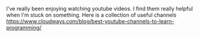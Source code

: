 I've really been enjoying watching youtube videos. I find them really helpful when I'm stuck on something. Here is a collection of useful channels https://www.cloudways.com/blog/best-youtube-channels-to-learn-programming/
